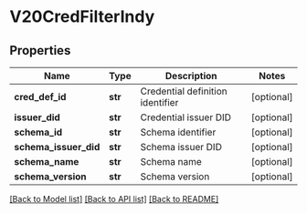 # V20CredFilterIndy


## Properties
Name | Type | Description | Notes
------------ | ------------- | ------------- | -------------
**cred_def_id** | **str** | Credential definition identifier | [optional] 
**issuer_did** | **str** | Credential issuer DID | [optional] 
**schema_id** | **str** | Schema identifier | [optional] 
**schema_issuer_did** | **str** | Schema issuer DID | [optional] 
**schema_name** | **str** | Schema name | [optional] 
**schema_version** | **str** | Schema version | [optional] 

[[Back to Model list]](../README.md#documentation-for-models) [[Back to API list]](../README.md#documentation-for-api-endpoints) [[Back to README]](../README.md)


